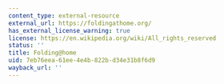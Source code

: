 ```yaml
---
content_type: external-resource
external_url: https://foldingathome.org/
has_external_license_warning: true
license: https://en.wikipedia.org/wiki/All_rights_reserved
status: ''
title: Folding@home
uid: 7eb76eea-61ee-4e4b-822b-d34e31b8f6d9
wayback_url: ''
---
```

